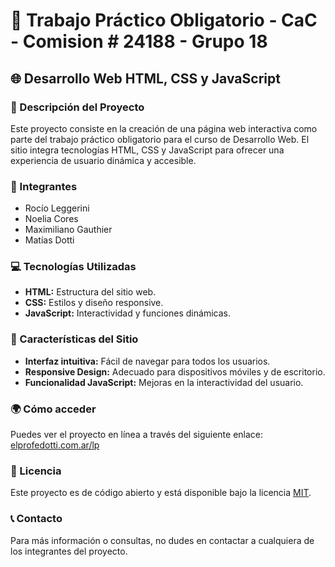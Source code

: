 # 📘 Trabajo Práctico Obligatorio - CaC - Comision # 24188 - Grupo 18

## 🌐 Desarrollo Web HTML, CSS y JavaScript

### 📝 Descripción del Proyecto
Este proyecto consiste en la creación de una página web interactiva como parte del trabajo práctico obligatorio para el curso de Desarrollo Web. El sitio integra tecnologías HTML, CSS y JavaScript para ofrecer una experiencia de usuario dinámica y accesible.

### 👥 Integrantes
- Rocío Leggerini
- Noelia Cores
- Maximiliano Gauthier
- Matías Dotti

### 💻 Tecnologías Utilizadas
- **HTML:** Estructura del sitio web.
- **CSS:** Estilos y diseño responsive.
- **JavaScript:** Interactividad y funciones dinámicas.

### 🌟 Características del Sitio
- **Interfaz intuitiva:** Fácil de navegar para todos los usuarios.
- **Responsive Design:** Adecuado para dispositivos móviles y de escritorio.
- **Funcionalidad JavaScript:** Mejoras en la interactividad del usuario.

### 🌍 Cómo acceder
Puedes ver el proyecto en línea a través del siguiente enlace:
[elprofedotti.com.ar/lp](http://elprofedotti.com.ar/lp)

### 📜 Licencia
Este proyecto es de código abierto y está disponible bajo la licencia [MIT](LICENSE).


### 📞 Contacto
Para más información o consultas, no dudes en contactar a cualquiera de los integrantes del proyecto.
